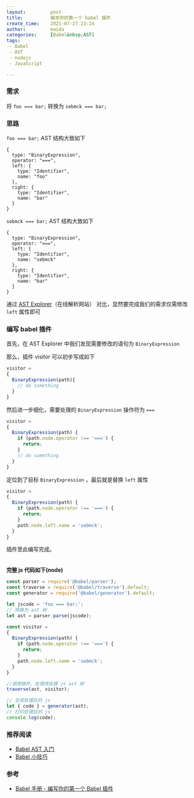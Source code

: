 ```yaml
---
layout:         post  
title:          编写你的第一个 babel 插件 
create_time:    2021-07-27 23:24   
author:         maida  
categories:     [Babel&nbsp;AST]  
tags:  
 - Babel
 - AST
 - nodejs
 - JavaScript

---
```



### 需求
将 `foo === bar;` 转换为 `sebmck === bar;`

### 思路
`foo === bar;` AST 结构大致如下
```text
{
  type: "BinaryExpression",
  operator: "===",
  left: {
    type: "Identifier",
    name: "foo"
  },
  right: {
    type: "Identifier",
    name: "bar"
  }
}
```

`sebmck === bar;` AST 结构大致如下
```text
{
  type: "BinaryExpression",
  operator: "===",
  left: {
    type: "Identifier",
    name: "sebmck"
  },
  right: {
    type: "Identifier",
    name: "bar"
  }
}
```
通过 [AST Explorer](https://astexplorer.net/)（在线解析网站） 对比，显然要完成我们的需求仅需修改 `left` 属性即可

### 编写 babel 插件
首先，在 AST Explorer 中我们发现需要修改的语句为 `BinaryExpression`  

那么，插件 visitor 可以初步写成如下  
```javascript
visitor = 
{
  BinaryExpression(path){
    // do something
  }
}
```

然后进一步细化，需要处理的 `BinaryExpression` 操作符为 `===`  
```javascript
visitor =
{
  BinaryExpression(path) {
    if (path.node.operator !== '===') {
      return;
    }
    // do something
  }
}
```

定位到了目标  `BinaryExpression` ，最后就是替换 `left` 属性  
```javascript
visitor =
{
  BinaryExpression(path) {
    if (path.node.operator !== '===') {
      return;
    }
    path.node.left.name = 'sebmck';
  }
}
```
插件至此编写完成。  
<br>
<br>
**完整 js 代码如下(node)**  
```javascript
const parser = require('@babel/parser');
const traverse = require('@babel/traverse').default;
const generator = require('@babel/generator').default;

let jscode = 'foo === bar;';
// 转换为 ast 树
let ast = parser.parse(jscode);

const visitor =
{
  BinaryExpression(path) {
    if (path.node.operator !== '===') {
      return;
    }
    path.node.left.name = 'sebmck';
  }
}

//调用插件，处理待处理 js ast 树
traverse(ast, visitor);

// 生成处理后的 js
let { code } = generator(ast);
// 打印处理后的 js
console.log(code);
```


### 推荐阅读
- [Babel AST 入门](/2021/07/27/Babel-AST入门.html)
- [Babel 小技巧](/2021/07/28/Babel-小技巧.html)

### 参考
- [Babel 手册 - 编写你的第一个 Babel 插件](https://github.com/jamiebuilds/babel-handbook/blob/master/translations/zh-Hans/plugin-handbook.md#%E7%BC%96%E5%86%99%E4%BD%A0%E7%9A%84%E7%AC%AC%E4%B8%80%E4%B8%AA-babel-%E6%8F%92%E4%BB%B6)